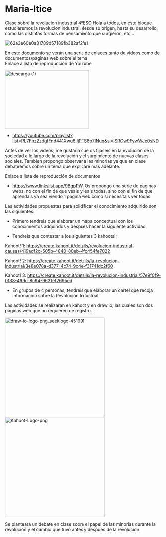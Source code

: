 # Maria-Itice
Clase sobre la revolucion industrial 4ºESO
Hola a todos, en este bloque estudiaremos la revolucion industral, desde su origen, hasta su desarrollo, como las distintas formas de pensamiento que surgieron, etc...

![62a3e60e0a31789d57189fb382af2fe1](https://github.com/user-attachments/assets/edf3ef40-344b-4d17-9f7b-fceae2fe9ffc)


En este documento se verán una serie de enlaces tanto de videos como de documentos/paginas web sobre el tema  
  Enlace a lista de reproducción de Youtube
  
  <img width="270" height="187" alt="descarga (1)" src="https://github.com/user-attachments/assets/e889a821-7d3e-46e1-b1fa-6e6db46adf26" />
   
   - https://youtube.com/playlist?list=PL7Fhz2zdgfFnd441Xwu8IIjPTS8p7INuq&si=lSRCw9FywWJe0sND
 
  Antes de ver los videos, me gustaria que os fijaseis en la evolución de la sociedad a lo largo de la revolución y el surgimiento de nuevas clases sociales. 
  Tambien    propongo observar a las minorias ya que en clase debatiremos sobre un tema que explicaré mas adelante.
   
   Enlace a lista de reproducción de documentos
   - https://www.linkslist.app/9BgpPWj
   Os propongo una serie de paginas webs, no con el fin de que veais y leais todas, sino con el fin de que aprendais ya sea viendo 1 pagina web como si necesitais ver    todas.

Las actividades propuestas para solidificar el conocimiento adquirido son las siguientes:
  - Primero tendreis que elaborar un mapa conceptual con los conocimientos adquiridos y después hacer la siguiente actividad
 
  - Tendreis que contestar a los siguientes 3 kahoots!:

Kahoot! 1:
      https://create.kahoot.it/details/revolucion-industrial-causas/419adf2c-505b-4840-80eb-4fc454fe7022

Kahoot! 2:
      https://create.kahoot.it/details/la-revolucion-industrial/3e8e078a-d377-4c74-9c4e-f31741dc2f60

Kahoot! 3:
      https://create.kahoot.it/details/la-revolucion-industrial/57e9f0f9-0f38-499c-8c94-9631ef2695ed

  - En grupos de 4 personas, tendreis que elaborar un cartel que recoja información sobre la Revolución Industrial.

Las actividades se realizaran en kahoot y en draw.io, las cuales son dos paginas web que no requieren de registro.

<img width="320" height="320" alt="draw-io-logo-png_seeklogo-451991" src="https://github.com/user-attachments/assets/6491edc0-53d9-48d9-9a88-360c3070e217" />
<img width="320" height="320" alt="Kahoot-Logo-png" src="https://github.com/user-attachments/assets/41358598-7bde-4b4d-b725-aaf151632e26" />

Se planteará un debate en clase sobre el papel de las minorias durante la revolucion y el cambio que tuvo antes y despues de la revolucion. 


